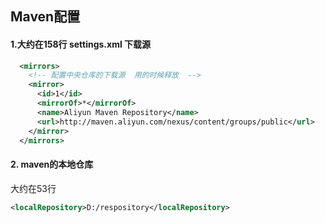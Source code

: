 ## Maven配置

#### 1.大约在158行   settings.xml 下载源

```xml
  <mirrors>
    <!-- 配置中央仓库的下载源  用的时候释放  -->
    <mirror>
      <id>1</id>
      <mirrorOf>*</mirrorOf>
      <name>Aliyun Maven Repository</name>
      <url>http://maven.aliyun.com/nexus/content/groups/public</url>
    </mirror>
  </mirrors>
```

#### 2. maven的本地仓库

大约在53行

```xml
<localRepository>D:/respository</localRepository>
```

